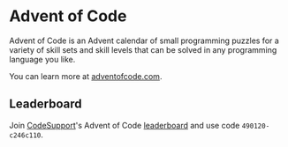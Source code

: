 # Advent of Code

Advent of Code is an Advent calendar of small programming puzzles for a variety of skill sets and skill levels that can be solved in any programming language you like.

You can learn more at [adventofcode.com](https://adventofcode.com/2019/about).

## Leaderboard

Join [CodeSupport](https://codesupport.dev)'s Advent of Code [leaderboard](https://adventofcode.com/2019/leaderboard/private) and use code `490120-c246c110`.